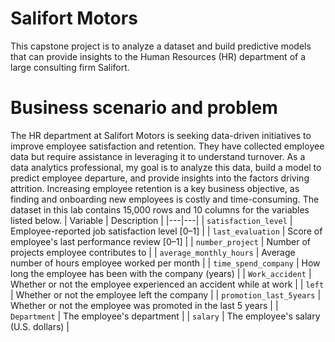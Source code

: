 # Salifort Motors
This capstone project is to analyze a dataset and build predictive models that can provide insights to the Human Resources (HR) department of a large consulting firm Salifort.
# Business scenario and problem
The HR department at Salifort Motors is seeking data-driven initiatives to improve employee satisfaction and retention. They have collected employee data but require assistance in leveraging it to understand turnover. As a data analytics professional, my goal is to analyze this data, build a model to predict employee departure, and provide insights into the factors driving attrition. Increasing employee retention is a key business objective, as finding and onboarding new employees is costly and time-consuming.
The dataset in this lab contains 15,000 rows and 10 columns for the variables listed below.
| Variable | Description |
|---|---|
| `satisfaction_level` | Employee-reported job satisfaction level [0–1] |
| `last_evaluation` | Score of employee's last performance review [0–1] |
| `number_project` | Number of projects employee contributes to |
| `average_monthly_hours` | Average number of hours employee worked per month |
| `time_spend_company` | How long the employee has been with the company (years) |
| `Work_accident` | Whether or not the employee experienced an accident while at work |
| `left` | Whether or not the employee left the company |
| `promotion_last_5years` | Whether or not the employee was promoted in the last 5 years |
| `Department` | The employee's department |
| `salary` | The employee's salary (U.S. dollars) |
